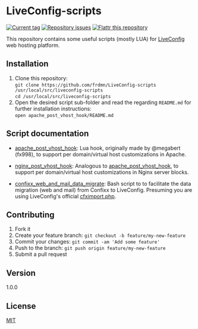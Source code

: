# LiveConfig-scripts

[![Current tag](http://img.shields.io/github/tag/frdmn/LiveConfig-scripts.svg)](https://github.com/frdmn/LiveConfig-scripts/tags) [![Repository issues](http://issuestats.com/github/frdmn/LiveConfig-scripts/badge/issue)](http://issuestats.com/github/frdmn/LiveConfig-scripts) [![Flattr this repository](http://api.flattr.com/button/flattr-badge-large.png)](https://flattr.com/submit/auto?user_id=frdmn&url=https://github.com/frdmn/LiveConfig-scripts)

This repository contains some useful scripts (mostly LUA) for [LiveConfig](http://www.liveconfig.com/) web hosting platform.

## Installation

1. Clone this repository:  
  `git clone https://github.com/frdmn/LiveConfig-scripts /usr/local/src/liveconfig-scripts`  
  `cd /usr/local/src/liveconfig-scripts`
2. Open the desired script sub-folder and read the regarding `README.md` for further installation instructions:  
  `open apache_post_vhost_hook/README.md` 

## Script documentation

* [apache\_post\_vhost\_hook](apache_post_vhost_hook): Lua hook, originally made by @megabert (fx998), to support per domain/virtual host customizations in Apache.
 
* [nginx\_post\_vhost\_hook](nginx_post_vhost_hook): Analogous to [apache\_post\_vhost\_hook](apache_post_vhost_hook), to support per domain/virtual host customizations in Nginx server blocks.

* [confixx\_web\_and\_mail\_data\_migrate](confixx_web_and_mail_data_migrate): Bash script to to facilitate the data migration (web and mail) from Confixx to LiveConfig. Presuming you are using LiveConfig's official [cfximport.php](https://github.com/LiveConfig/cfximport/blob/master/cfximport.php).

## Contributing

1. Fork it
2. Create your feature branch: `git checkout -b feature/my-new-feature`
3. Commit your changes: `git commit -am 'Add some feature'`
4. Push to the branch: `git push origin feature/my-new-feature`
5. Submit a pull request

## Version

1.0.0

## License

[MIT](LICENSE)
